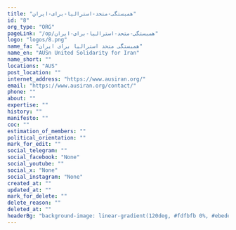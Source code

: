 ```yaml
---
title: "همبستگی-متحد-استرالیا-برای-ایران"
id: "8"
org_type: "ORG"
pageLink: "/op/همبستگی-متحد-استرالیا-برای-ایران"
logo: "logos/8.png"
name_fa: "همبستگی متحد استرالیا برای ایران"
name_en: "AUSn United Solidarity for Iran"
name_short: ""
locations: "AUS"
post_location: ""
internet_address: "https://www.ausiran.org/"
email: "https://www.ausiran.org/contact/"
phone: ""
about: ""
expertise: ""
history: ""
manifesto: ""
coc: ""
estimation_of_members: ""
political_orientation: ""
mark_for_edit: ""
social_telegram: ""
social_facebook: "None"
social_youtube: ""
social_x: "None"
social_instagram: "None"
created_at: ""
updated_at: ""
mark_for_delete: ""
delete_reason: ""
deleted_at: ""
headerBg: "background-image: linear-gradient(120deg, #fdfbfb 0%, #ebedee 100%);"
---
```

